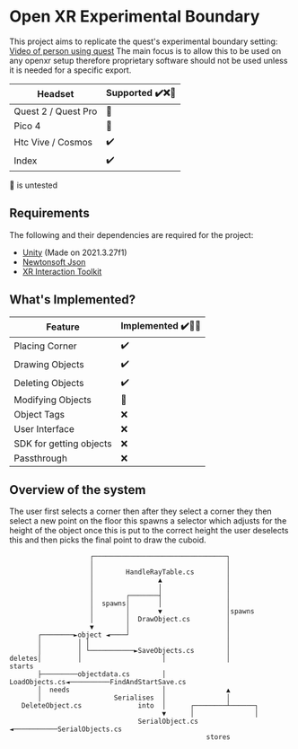 ﻿# Open XR Experimental Boundary

This project aims to replicate the quest's experimental boundary setting: [Video of person using quest](https://www.youtube.com/watch?v=4t1CdmDeBhA)
The main focus is to allow this to be used on any openxr setup therefore proprietary software should not be used unless it is needed for a specific export.

| Headset           	| Supported ✔️❌🤔 	|
|-------------------	|----------------	|
| Quest 2 / Quest Pro    	| 🤔              	|
| Pico 4  	| 🤔              	|
| Htc Vive / Cosmos 	| ✔️              	|
| Index       	| ✔️              	|

🤔 is untested

## Requirements
The following and their dependencies are required for the project:
- [Unity](https://unity.com/) (Made on 2021.3.27f1)
- [Newtonsoft Json](https://docs.unity3d.com/Packages/com.unity.nuget.newtonsoft-json@2.0/manual/index.html) 
- [XR Interaction Toolkit](https://docs.unity3d.com/Packages/com.unity.xr.interaction.toolkit@2.3/manual/index.html)


## What's Implemented?

| Feature           	| Implemented ✔️🚧❌ 	|
|-------------------	|----------------	|
| Placing Corner    	| ✔️              	|
| Drawing Objects   	| ✔️              	|
| Deleting Objects  	| ✔️              	|
| Modifying Objects 	| 🚧              	|
| Object Tags       	| ❌              	|
| User Interface    	| ❌              	|
| SDK for getting objects    	| ❌              	|
| Passthrough    	| ❌              	|

## Overview of the system

The user first selects a corner then after they select a corner they then select a new point on the floor this spawns a selector which adjusts for the height of the object once this is put to the correct height the user deselects this and then picks the final point to draw the cuboid. 

```
                    ┌─────────────────────────────────┐
                    │                                 │
                    │        HandleRayTable.cs        │
                    │                ▲                │
                    │                │                │
                    │        ┌───────┤                │
                    │  spawns│       │                │
                    │        │       ▼                │spawns
                    │        │  DrawObject.cs         │
                    ▼        │                        │
       ┌────────►object ◄────┘                        │
       │         │ │                                  │
       │         │ └───────────►SaveObjects.cs        │
deletes│         │                    │               │          starts
       ├─────────objectdata.cs        │         LoadObjects.cs◄──────────FindAndStartSave.cs
       │  needs                       │               ▲
       │                  Serialises  │               │
   DeleteObject.cs              into  │      ┌────────┴──────┐
                                      ▼      │               │
                                SerialObject.cs ◄───────────SerialObjects.cs
                                                 stores
 ```